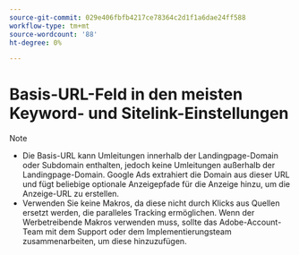 ```yaml
---
source-git-commit: 029e406fbfb4217ce78364c2d1f1a6dae24ff588
workflow-type: tm+mt
source-wordcount: '88'
ht-degree: 0%

---
```

# Basis-URL-Feld in den meisten Keyword- und Sitelink-Einstellungen

<!-- GGL expanded text ad, keyword, placement -->

>[!NOTE]
>
>* Die Basis-URL kann Umleitungen innerhalb der Landingpage-Domain oder Subdomain enthalten, jedoch keine Umleitungen außerhalb der Landingpage-Domain. Google Ads extrahiert die Domain aus dieser URL und fügt beliebige optionale Anzeigepfade für die Anzeige hinzu, um die Anzeige-URL zu erstellen.
>* Verwenden Sie keine Makros, da diese nicht durch Klicks aus Quellen ersetzt werden, die paralleles Tracking ermöglichen. Wenn der Werbetreibende Makros verwenden muss, sollte das Adobe-Account-Team mit dem Support oder dem Implementierungsteam zusammenarbeiten, um diese hinzuzufügen.

